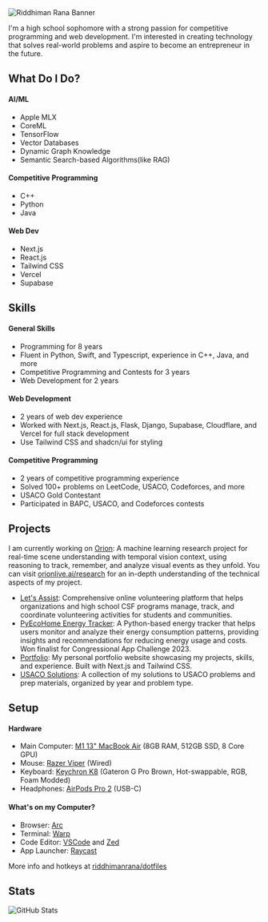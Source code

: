 <picture>
  <source type="image/avif" media="(prefers-color-scheme: dark)" srcset="./banners/riddhimanrana-dark.avif">
  <img alt="Riddhiman Rana Banner" loading="lazy" decoding="async" src="./banners/riddhimanrana-light.avif">
</picture>

I'm a high school sophomore with a strong passion for competitive programming and web development. I'm interested in creating technology that solves real-world problems and aspire to become an entrepreneur in the future.

## What Do I Do?

#### AI/ML
- Apple MLX
- CoreML
- TensorFlow
- Vector Databases
- Dynamic Graph Knowledge
- Semantic Search-based Algorithms(like RAG)

#### Competitive Programming
- C++
- Python
- Java

#### Web Dev
- Next.js
- React.js
- Tailwind CSS
- Vercel
- Supabase

## Skills

#### General Skills

- Programming for 8 years
- Fluent in Python, Swift, and Typescript, experience in C++, Java, and more
- Competitive Programming and Contests for 3 years
- Web Development for 2 years

#### Web Development

- 2 years of web dev experience
- Worked with Next.js, React.js, Flask, Django, Supabase, Cloudflare, and Vercel for full stack development
- Use Tailwind CSS and shadcn/ui for styling

#### Competitive Programming

- 2 years of competitive programming experience
- Solved 100+ problems on LeetCode, USACO, Codeforces, and more
- USACO Gold Contestant
- Participated in BAPC, USACO, and Codeforces contests

## Projects

I am currently working on [Orion](https://github.com/riddhimanrana/orion): A machine learning research project for real-time scene understanding with temporal vision context, using reasoning to track, remember, and analyze visual events as they unfold. You can visit [orionlive.ai/research](https://orionlive.ai/research) for an in-depth understanding of the technical aspects of my project.

- [Let's Assist](https://lets-assist.com): Comprehensive online volunteering platform that helps organizations and high school CSF programs manage, track, and coordinate volunteering activities for students and communities.
- [PyEcoHome Energy Tracker](https://github.com/riddhimanrana/PyEcoHome-Energy-Tracker): A Python-based energy tracker that helps users monitor and analyze their energy consumption patterns, providing insights and recommendations for reducing energy usage and costs. Won finalist for Congressional App Challenge 2023.
- [Portfolio](https://riddhimanrana.com): My personal portfolio website showcasing my projects, skills, and experience. Built with Next.js and Tailwind CSS.
- [USACO Solutions](https://github.com/riddhimanrana/usaco-solutions): A collection of my solutions to USACO problems and prep materials, organized by year and problem type.

## Setup

#### Hardware

- Main Computer: [M1 13" MacBook Air](https://support.apple.com/en-us/111883) (8GB RAM, 512GB SSD, 8 Core GPU)
- Mouse: [Razer Viper](https://mysupport.razer.com/app/answers/detail/a_id/3669/~/razer-viper-%7C-rz01-02550-support-%26-faqs) (Wired)
- Keyboard: [Keychron K8](https://www.keychron.com/products/keychron-k8-tenkeyless-wireless-mechanical-keyboard?variant=32018252955737) (Gateron G Pro Brown, Hot-swappable, RGB, Foam Modded)
- Headphones: [AirPods Pro 2](https://support.apple.com/en-us/111851) (USB-C)

#### What's on my Computer?

- Browser: [Arc](https://arc.net/)
- Terminal: [Warp](https://warp.dev/)
- Code Editor: [VSCode](https://code.visualstudio.com/) and [Zed](https://zed.dev/)
- App Launcher: [Raycast](https://www.raycast.com/)

More info and hotkeys at [riddhimanrana/dotfiles](https://github.com/riddhimanrana/dotfiles)

## Stats

<picture>
  <source
    media="(prefers-color-scheme: dark)"
    srcset="https://github-profile-summary-cards.vercel.app/api/cards/profile-details?username=riddhimanrana&theme=github_dark">
  <img
    src="https://github-profile-summary-cards.vercel.app/api/cards/profile-details?username=riddhimanrana&theme=github"
    alt="GitHub Stats">
</picture>
